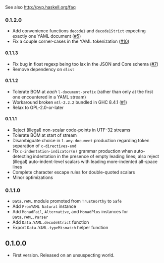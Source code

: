 See also http://pvp.haskell.org/faq

### 0.1.2.0

* Add convenience functions `decode1` and `decode1Strict` expecting exactly one YAML document  ([#5](https://github.com/haskell-hvr/HsYAML/pull/5))
* Fix a couple corner-cases in the YAML tokenization ([#10](https://github.com/haskell-hvr/HsYAML/pull/10))

#### 0.1.1.3

* Fix bug in float regexp being too lax in the JSON and Core schema ([#7](https://github.com/hvr/HsYAML/issues/7))
* Remove dependency on `dlist`

#### 0.1.1.2

* Tolerate BOM at *each* `l-document-prefix` (rather than only at the first one encountered in a YAML stream)
* Workaround broken `mtl-2.2.2` bundled in GHC 8.4.1 ([#1](https://github.com/hvr/HsYAML/issues/1))
* Relax to GPL-2.0-or-later

#### 0.1.1.1

* Reject (illegal) non-scalar code-points in UTF-32 streams
* Tolerate BOM at start of stream
* Disambiguate choice in `l-any-document` production regarding token separation of `c-directives-end`
* Fix `c-indentation-indicator(n)` grammar production when
  auto-detecting indentation in the presence of empty leading lines;
  also reject (illegal) auto-indent-level scalars with leading
  more-indented all-space lines
* Complete character escape rules for double-quoted scalars
* Minor optimizations

### 0.1.1.0

* `Data.YAML` module promoted from `TrustWorthy` to `Safe`
* Add `FromYAML Natural` instance
* Add `MonadFail`, `Alternative`, and `MonadPlus` instances for `Data.YAML.Parser`
* Add `Data.YAML.decodeStrict` function
* Export `Data.YAML.typeMismatch` helper function

## 0.1.0.0

* First version. Released on an unsuspecting world.
